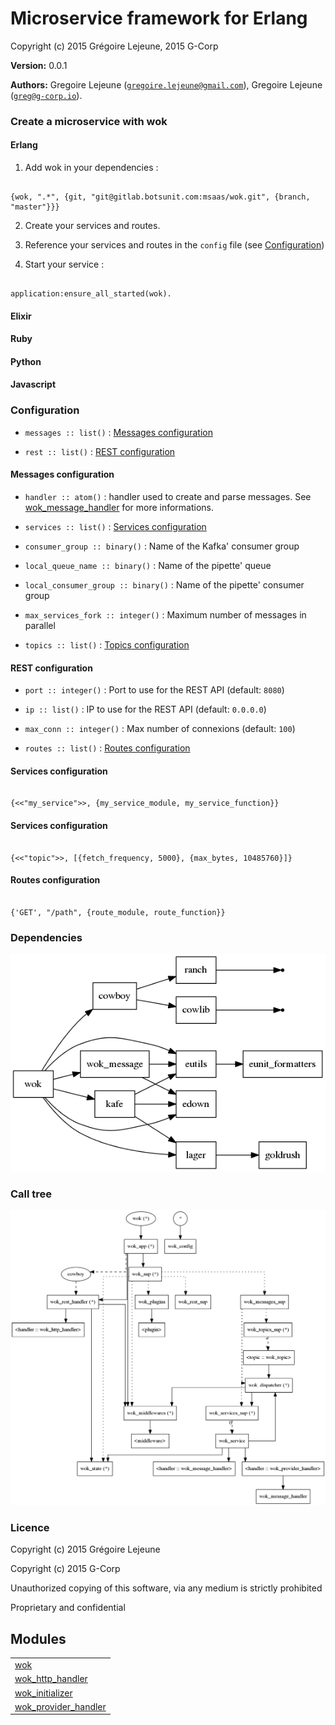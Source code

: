 

# Microservice framework for Erlang #

Copyright (c) 2015 Grégoire Lejeune, 2015 G-Corp

__Version:__ 0.0.1

__Authors:__ Gregoire Lejeune ([`gregoire.lejeune@gmail.com`](mailto:gregoire.lejeune@gmail.com)), Gregoire Lejeune ([`greg@g-corp.io`](mailto:greg@g-corp.io)).



### Create a microservice with wok ###


#### Erlang ####

1. Add wok in your dependencies :

```

{wok, ".*", {git, "git@gitlab.botsunit.com:msaas/wok.git", {branch, "master"}}}

```

2. Create your services and routes.

3. Reference your services and routes in the `config` file (see [Configuration](https://gitlab.botsunit.com/msaas/wok/tree/static/doc/README.md#conf))

3. Start your service :

```

application:ensure_all_started(wok).

```


#### Elixir ####


#### Ruby ####


#### Python ####


#### Javascript ####
<a name="conf"></a>

### Configuration ###

* `messages :: list()` : [Messages configuration](https://gitlab.botsunit.com/msaas/wok/tree/static/doc/README.md#messages_conf)

* `rest :: list()` : [REST configuration](https://gitlab.botsunit.com/msaas/wok/tree/static/doc/README.md#rest_conf)

<a name="messages_conf"></a>

#### Messages configuration ####

* `handler :: atom()` : handler used to create and parse messages. See [wok_message_handler](https://gitlab.botsunit.com/msaas/wok_message_handler) for more informations.

* `services :: list()` : [Services configuration](https://gitlab.botsunit.com/msaas/wok/tree/static/doc/README.md#services_conf)

* `consumer_group :: binary()` : Name of the Kafka' consumer group

* `local_queue_name :: binary()` : Name of the pipette' queue

* `local_consumer_group :: binary()` : Name of the pipette' consumer group

* `max_services_fork :: integer()` : Maximum number of messages in parallel

* `topics :: list()` : [Topics configuration](https://gitlab.botsunit.com/msaas/wok/tree/static/doc/README.md#topic_conf)

<a name="rest_conf"></a>

#### REST configuration ####

* `port :: integer()` : Port to use for the REST API (default: `8080`)

* `ip :: list()` : IP to use for the REST API (default: `0.0.0.0`)

* `max_conn :: integer()` : Max number of  connexions (default: `100`)

* `routes :: list()` : [Routes configuration](https://gitlab.botsunit.com/msaas/wok/tree/static/doc/README.md#routes_conf)

<a name="services_conf"></a>

#### Services configuration ####

```

{<<"my_service">>, {my_service_module, my_service_function}}

```
<a name="topics_conf"></a>

#### Services configuration ####

```

{<<"topic">>, [{fetch_frequency, 5000}, {max_bytes, 10485760}]}

```
<a name="routes_conf"></a>

#### Routes configuration ####

```

{'GET', "/path", {route_module, route_function}}

```


### Dependencies ###

![](wok.deps.png)


### Call tree ###

![](wok.call.png)


### Licence ###

Copyright (c) 2015 Grégoire Lejeune

Copyright (c) 2015 G-Corp

Unauthorized copying of this software, via any medium is strictly prohibited

Proprietary and confidential


## Modules ##


<table width="100%" border="0" summary="list of modules">
<tr><td><a href="https://gitlab.botsunit.com/msaas/wok/tree/static/doc/wok.md" class="module">wok</a></td></tr>
<tr><td><a href="https://gitlab.botsunit.com/msaas/wok/tree/static/doc/wok_http_handler.md" class="module">wok_http_handler</a></td></tr>
<tr><td><a href="https://gitlab.botsunit.com/msaas/wok/tree/static/doc/wok_initializer.md" class="module">wok_initializer</a></td></tr>
<tr><td><a href="https://gitlab.botsunit.com/msaas/wok/tree/static/doc/wok_provider_handler.md" class="module">wok_provider_handler</a></td></tr></table>

